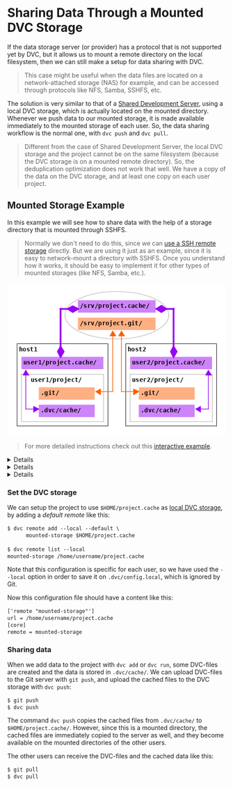 # Sharing Data Through a Mounted DVC Storage

If the data storage server (or provider) has a protocol that is not supported
yet by DVC, but it allows us to mount a remote directory on the local
filesystem, then we can still make a setup for data sharing with DVC.

> This case might be useful when the data files are located on a
> network-attached storage (NAS) for example, and can be accessed through
> protocols like NFS, Samba, SSHFS, etc.

The solution is very similar to that of a
[Shared Development Server](/doc/user-guide/data-sharing/shared-server), using a
local DVC storage, which is actually located on the mounted directory. Whenever
we push data to our mounted storage, it is made available immediately to the
mounted storage of each user. So, the data sharing workflow is the normal one,
with `dvc push` and `dvc pull`.

> Different from the case of Shared Development Server, the local DVC storage
> and the project cannot be on the same filesystem (because the DVC storage is
> on a mounted remote directory). So, the deduplication optimization does not
> work that well. We have a copy of the data on the DVC storage, and at least
> one copy on each user project.

## Mounted Storage Example

In this example we will see how to share data with the help of a storage
directory that is mounted through SSHFS.

> Normally we don't need to do this, since we can
> [use a SSH remote storage](https://katacoda.com/dvc/courses/examples/ssh-storage)
> directly. But we are using it just as an example, since it is easy to
> network-mount a directory with SSHFS. Once you understand how it works, it
> should be easy to implement it for other types of mounted storages (like NFS,
> Samba, etc.).

<p align="center">
<img src="/static/img/user-guide/data-sharing/mounted-storage.png"/>
</p>

> For more detailed instructions check out this
> [interactive example](https://katacoda.com/dvc/courses/examples/mounted-storage).

<details>

### Prerequisite: Setup the server

We have to do these configurations on the SSH server:

- Create accounts for each user and add them to groups for accessing the Git
  repository and the DVC storage.
- Create a bare git repository (for example on `/srv/project.git/`) and an empty
  directory for the DVC storage (for example on `/srv/project.cache/`).
- Grant users read/write access to these directories (through the groups).

</details>

<details>

### Prerequisite: Setup each user

When we have to access a SSH server, we definitely want to generate ssh key
pairs and setup the SSH config so that we can access the server without a
password.

Let's assume that for each user we can use the private ssh key
`~/.ssh/dvc-server` to access the server without a password, and we have also
added on `~/.ssh/config` lines like these:

```
Host dvc-server
    HostName host01
    User user1
    IdentityFile ~/.ssh/dvc-server
    IdentitiesOnly yes
```

Here `dvc-server` is the name or alias that we can use for our server, `host01`
can actually be the IP or the FQDN of the server, and `user1` is the username of
the first user on the server.

</details>

<details>

### Prerequisite: Mount the remote storage directory

With SSHFS (and the SSH configuration on the section above) we can mount the
remote directory on the server to a local one (let's say `$HOME/project.cache`),
like this:

```dvc
$ mkdir -p $HOME/project.cache
$ sshfs \
      dvc-server:/srv/project.cache \
      $HOME/project.cache
```

</details>

### Set the DVC storage

We can setup the project to use `$HOME/project.cache` as
[local DVC storage](/doc/user-guide/external-data/local#local-dvc-storage), by
adding a _default remote_ like this:

```dvc
$ dvc remote add --local --default \
      mounted-storage $HOME/project.cache

$ dvc remote list --local
mounted-storage /home/username/project.cache
```

Note that this configuration is specific for each user, so we have used the
`--local` option in order to save it on `.dvc/config.local`, which is ignored by
Git.

Now this configuration file should have a content like this:

```
['remote "mounted-storage"']
url = /home/username/project.cache
[core]
remote = mounted-storage
```

### Sharing data

When we add data to the project with `dvc add` or `dvc run`, some DVC-files are
created and the data is stored in `.dvc/cache/`. We can upload DVC-files to the
Git server with `git push`, and upload the cached files to the DVC storage with
`dvc push`:

```dvc
$ git push
$ dvc push
```

The command `dvc push` copies the cached files from `.dvc/cache/` to
`$HOME/project.cache/`. However, since this is a mounted directory, the cached
files are immediately copied to the server as well, and they become available on
the mounted directories of the other users.

The other users can receive the DVC-files and the cached data like this:

```dvc
$ git pull
$ dvc pull
```
